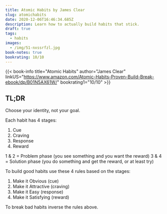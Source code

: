 ```yaml
---
title: Atomic Habits by James Clear
slug: atomichabits
date: 2020-12-06T16:46:34.685Z
description: Learn how to actually build habits that stick.
draft: true
tags:
  - habits
images:
  - /img/51-nxssrfzl.jpg
book-notes: true
bookrating: 10/10
---
```

{{< book-info title="Atomic Habits" author="James Clear" linkUS="https://www.amazon.com/Atomic-Habits-Proven-Build-Break-ebook/dp/B01N5AX61W/" bookrating1="10/10" >}}

## TL;DR

Choose your identity, not your goal.

Each habit has 4 stages: 
1. Cue
2. Craving
3. Response
4. Reward

1 & 2 = Problem phase (you see something and you want the reward)
3 & 4 = Solution phase (you do something and get the reward, or at least try)

To build good habits use these 4 rules based on the stages:
1. Make it Obvious (cue)
2. Make it Attractive (craving)
3. Make it Easy (response)
4. Make it Satisfying (reward)

To break bad habits inverse the rules above.

